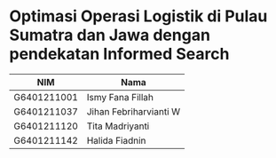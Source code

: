 # Optimasi Operasi Logistik di Pulau Sumatra dan Jawa dengan pendekatan Informed Search

|NIM|Nama|
|--|--|
|G6401211001|Ismy Fana Fillah|
|G6401211037|Jihan Febriharvianti W|
|G6401211120|Tita Madriyanti|
|G6401211142|Halida Fiadnin|


